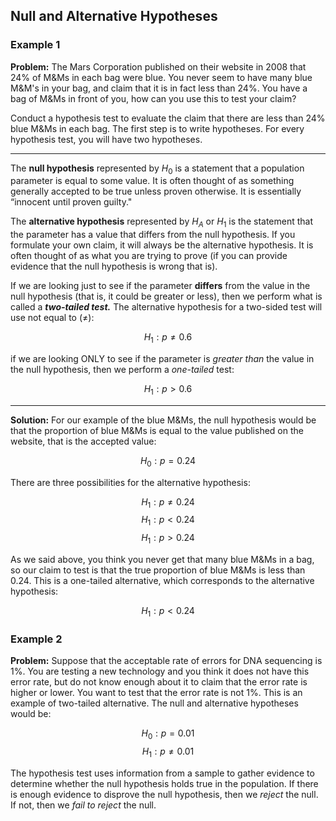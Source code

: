 ## Null and Alternative Hypotheses

### Example 1

**Problem:** The Mars Corporation published on their website in 2008 that 24% of M&Ms in each bag were blue. You never seem to have many blue M&M's in your bag, and claim that it is in fact less than 24%. You have a bag of M&Ms in front of you, how can you use this to test your claim?

Conduct a hypothesis test to evaluate the claim that there are less than 24% blue M&Ms in each bag. The first step is to write hypotheses. For every hypothesis test, you will have two hypotheses.

- - -

The **null hypothesis** represented by $H_{0}$ is a statement that a population parameter is equal to some value. It is often thought of as something generally accepted to be true unless proven otherwise. It is essentially “innocent until proven guilty."

The **alternative hypothesis** represented by $H_{A}$ or $H_{1}$ is the statement that the parameter has a value that differs from the null hypothesis. If you formulate your own claim, it will always be the alternative hypothesis. It is often thought of as what you are trying to prove (if you can provide evidence that the null hypothesis is wrong that is).

If we are looking just to see if the parameter **differs** from the value in the null hypothesis (that is, it could be greater or less), then we perform what is called a **_two-tailed test._** The alternative hypothesis for a two-sided test will use not equal to ($\neq$):

$$H_{1}:p\neq 0.6$$

if we are looking ONLY to see if the parameter is _greater than_ the value in the null hypothesis, then we perform a _one-tailed_ test:

$$H_{1}:p>0.6$$

- - - 

**Solution:** For our example of the blue M&Ms, the null hypothesis would be that the proportion of blue M&Ms is equal to the value published on the website, that is the accepted value:

$$H_{0}:p=0.24$$

There are three possibilities for the alternative hypothesis:

$$H_{1}:p\neq 0.24$$
$$H_{1}:p < 0.24$$
$$H_{1}:p > 0.24$$

As we said above, you think you never get that many blue M&Ms in a bag, so our claim to test is that the true proportion of blue M&Ms is less than 0.24. This is a one-tailed alternative, which corresponds to the alternative hypothesis:

$$H_{1}:p<0.24$$

### Example 2

**Problem:** Suppose that the acceptable rate of errors for DNA sequencing is 1%. You are testing a new technology and you think it does not have this error rate, but do not know enough about it to claim that the error rate is higher or lower. You want to test that the error rate is not 1%. This is an example of two-tailed alternative. The null and alternative hypotheses would be:

$$H_{0}:p=0.01$$
$$H_{1}:p\neq 0.01$$

The hypothesis test uses information from a sample to gather evidence to determine whether the null hypothesis holds true in the population. If there is enough evidence to disprove the null hypothesis, then we _reject_ the null. If not, then we _fail to reject_ the null.

